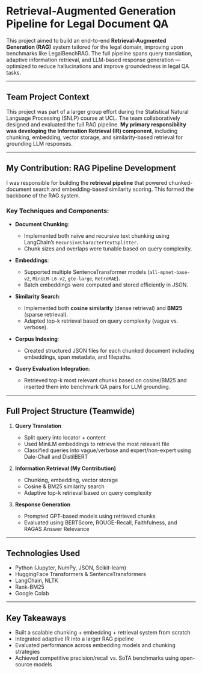 # Retrieval-Augmented Generation Pipeline for Legal Document QA

This project aimed to build an end-to-end **Retrieval-Augmented Generation (RAG)** system tailored for the legal domain, improving upon benchmarks like LegalBenchRAG. The full pipeline spans query translation, adaptive information retrieval, and LLM-based response generation — optimized to reduce hallucinations and improve groundedness in legal QA tasks.

---

## Team Project Context

This project was part of a larger group effort during the Statistical Natural Language Processing (SNLP) course at UCL. The team collaboratively designed and evaluated the full RAG pipeline. **My primary responsibility was developing the Information Retrieval (IR) component**, including chunking, embedding, vector storage, and similarity-based retrieval for grounding LLM responses.

---

## My Contribution: RAG Pipeline Development

I was responsible for building the **retrieval pipeline** that powered chunked-document search and embedding-based similarity scoring. This formed the backbone of the RAG system.

### Key Techniques and Components:
- **Document Chunking**:
  - Implemented both naïve and recursive text chunking using LangChain’s `RecursiveCharacterTextSplitter`.
  - Chunk sizes and overlaps were tunable based on query complexity.

- **Embeddings**:  
  - Supported multiple SentenceTransformer models (`all-mpnet-base-v2`, `MiniLM-L6-v2`, `gte-large`, `RetroMAE`).
  - Batch embeddings were computed and stored efficiently in JSON.

- **Similarity Search**:  
  - Implemented both **cosine similarity** (dense retrieval) and **BM25** (sparse retrieval).
  - Adapted top-k retrieval based on query complexity (vague vs. verbose).

- **Corpus Indexing**:  
  - Created structured JSON files for each chunked document including embeddings, span metadata, and filepaths.

- **Query Evaluation Integration**:  
  - Retrieved top-k most relevant chunks based on cosine/BM25 and inserted them into benchmark QA pairs for LLM grounding.

---

## Full Project Structure (Teamwide)

1. **Query Translation**  
   - Split query into locator + content  
   - Used MiniLM embeddings to retrieve the most relevant file  
   - Classified queries into vague/verbose and expert/non-expert using Dale-Chall and DistilBERT

2. **Information Retrieval (My Contribution)**  
   - Chunking, embedding, vector storage  
   - Cosine & BM25 similarity search  
   - Adaptive top-k retrieval based on query complexity

3. **Response Generation**  
   - Prompted GPT-based models using retrieved chunks  
   - Evaluated using BERTScore, ROUGE-Recall, Faithfulness, and RAGAS Answer Relevance

---

## Technologies Used

- Python (Jupyter, NumPy, JSON, Scikit-learn)
- HuggingFace Transformers & SentenceTransformers
- LangChain, NLTK
- Rank-BM25
- Google Colab

---

## Key Takeaways

- Built a scalable chunking + embedding + retrieval system from scratch
- Integrated adaptive IR into a larger RAG pipeline
- Evaluated performance across embedding models and chunking strategies
- Achieved competitive precision/recall vs. SoTA benchmarks using open-source models

